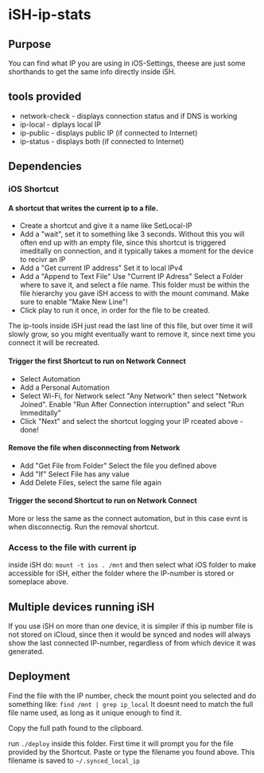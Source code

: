 # iSH-ip-stats

## Purpose

You can find what IP you are using in iOS-Settings, theese are just some
shorthands to get the same info directly inside iSH.

## tools provided

- network-check - displays connection status and if DNS is working
- ip-local - diplays local IP
- ip-public - displays public IP (if connected to Internet)
- ip-status - displays both (if connected to Internet)

## Dependencies

### iOS Shortcut

#### A shortcut that writes the current ip to a file.

- Create a shortcut and give it a name like SetLocal-IP
- Add a "wait", set it to something like 3 seconds. Without this you
will often end up with an empty file, since this shortcut is triggered
imeditally on connection, and it typically takes a moment for the
device to recivr an IP
- Add a "Get current IP address" Set it to local IPv4
- Add a "Append to Text File"  Use "Current IP Adress" Select a Folder
where to save it, and select a file name. This folder must be within
the file hierarchy you gave iSH access to with the mount command. Make
sure to enable "Make New Line"!
- Click play to run it once, in order for the file to be created.

The ip-tools inside iSH just read the last line of this file, but over
time it will slowly grow, so you might eventually want to remove it,
since next time you connect it will be recreated.

#### Trigger the first Shortcut to run on Network Connect

- Select Automation
- Add a Personal Automation
- Select Wi-Fi, for Network select "Any Network" then select "Network
Joined". Enable "Run After Connection interruption" and select "Run Immeditally"
- Click "Next" and select the shortcut logging your IP rceated above -
done!

#### Remove the file when disconnecting from Network

- Add "Get File from Folder" Select the file you defined above
- Add "If" Select File has any value
- Add Delete Files, select the same file again

#### Trigger the second Shortcut to run on Network Connect

More or less the same as the connect automation, but in this case evnt is
when disconnectig. Run the removal shortcut.

### Access to the file with current ip

inside iSH do: `mount -t ios . /mnt` and then select what iOS folder to
make accessible for iSH, either the folder where the IP-number is
stored or someplace above.

## Multiple devices running iSH

If you use iSH on more than one device, it is simpler if this ip
number file is not stored on iCloud, since then it would be synced and
nodes will always show the last connected IP-number, regardless of
from which device it was generated.

## Deployment

Find the file with the IP number, check the mount point you selected
and do something like: `find /mnt | grep ip_local` It doesnt need to
match the full file name used, as long as it unique enough to find
it.

Copy the full path found to the clipboard.

run `./deploy` inside this folder. First time it will prompt you for 
the file provided by the Shortcut. Paste or type the filename you
found above. This filename is saved to `~/.synced_local_ip`
